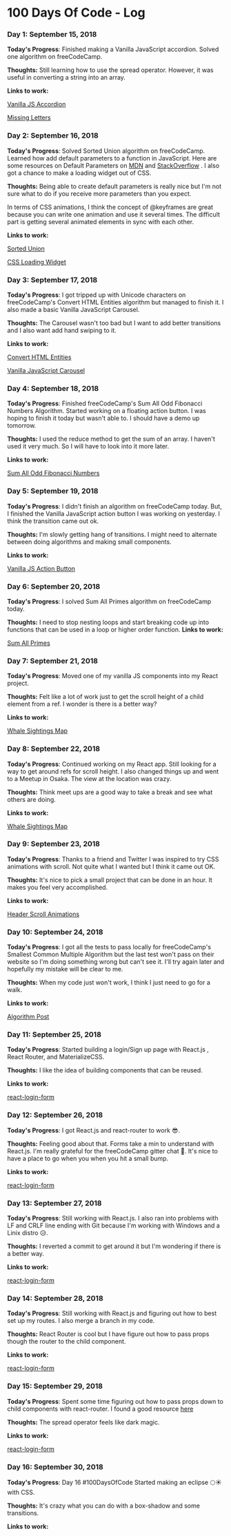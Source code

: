 # 100 Days Of Code - Log

### Day 1: September 15, 2018


**Today's Progress**: 
Finished making a Vanilla JavaScript accordion. Solved one algorithm on freeCodeCamp.

**Thoughts:** 
Still learning how to use the spread operator. However, it was useful in converting a string into an array. 


**Links to work:**

[Vanilla JS Accordion](https://codepen.io/Supra_01/pen/BPgZWM?editors=0010)

[Missing Letters](https://github.com/AndrewZamora/freeCodeCampProjects/commit/5619aea383b720be7b4574ca5172313f8f677e50)

### Day 2: September 16, 2018


**Today's Progress**: 
Solved Sorted Union algorithm on freeCodeCamp. Learned how add default parameters to a function in JavaScript. Here are some  resources on Default Parameters on [MDN](https://developer.mozilla.org/en-US/docs/Web/JavaScript/Reference/Functions/Default_parameters) and [StackOverflow](https://stackoverflow.com/questions/894860/set-a-default-parameter-value-for-a-javascript-function) .
I also got a chance to make a loading widget out of CSS. 

**Thoughts:** 
Being able to create default parameters is really nice but I'm not sure what to do if you receive more parameters than you expect.

In terms of CSS animations, I think the concept of @keyframes are great because you can write one animation and use it several times. The difficult part is getting several animated elements in sync with each other. 



**Links to work:**

[Sorted Union](https://github.com/AndrewZamora/freeCodeCampProjects/commit/1c23f6952c9d5a2c462c872cdde3dded66cf60e1)

[CSS Loading Widget](https://codepen.io/Supra_01/pen/RYYVPj?editors=0010)

### Day 3: September 17, 2018


**Today's Progress**: 
I got tripped up with Unicode characters on freeCodeCamp's Convert HTML Entities algorithm but managed to finish it. I also made a basic Vanilla JavaScript Carousel.

**Thoughts:** 
The Carousel wasn't too bad but I want to add better transitions and I also want add hand swiping to it.


**Links to work:**

[Convert HTML Entities](https://github.com/AndrewZamora/freeCodeCampProjects/blob/master/Intermediate%20Algorithm%20Scripting/convertHtmlEntities.js)

[Vanilla JavaScript Carousel](https://codepen.io/Supra_01/pen/BOqRJO)

### Day 4: September 18, 2018


**Today's Progress**: 
Finished freeCodeCamp's Sum All Odd Fibonacci Numbers Algorithm. Started working on a floating action button. I was hoping to finish it today but wasn't able to. I should have a demo up tomorrow.

**Thoughts:** 
I used the reduce method to get the sum of an array. I haven't used it very much. So I will have to look into it more later.


**Links to work:**

[Sum All Odd Fibonacci Numbers](https://github.com/AndrewZamora/freeCodeCampProjects/commit/53025fad9312f541814046b5de0b171a8b10e880)

### Day 5: September 19, 2018


**Today's Progress**: 
I didn't finish an algorithm on freeCodeCamp today. But, I finished the Vanilla JavaScript action button I was working on yesterday. I think the transition came out ok. 

**Thoughts:** 
I'm slowly getting hang of transitions. I might need to alternate between doing algorithms and making small components. 

**Links to work:**

[Vanilla JS Action Button](https://codepen.io/Supra_01/pen/zJypJa)

### Day 6: September 20, 2018


**Today's Progress**: 
I solved Sum All Primes algorithm on freeCodeCamp today. 

**Thoughts:** 
I need to stop nesting loops and start breaking code up into functions that can be used in a loop or higher order function. 
**Links to work:**

[Sum All Primes](https://github.com/AndrewZamora/freeCodeCampProjects/commit/cecffd4e530f9ddac45542a573d1e37f2819fa63)

### Day 7: September 21, 2018


**Today's Progress**:
 Moved one of my vanilla JS components into my React project.

**Thoughts:**
Felt like a lot of work just to get the scroll height of a child element from a ref. I wonder is there is a better way?

**Links to work:**

[Whale Sightings Map](https://github.com/AndrewZamora/Whale-Sightings-Map)

### Day 8: September 22, 2018


**Today's Progress**:
Continued working on my React app. Still looking for a way to get around refs for scroll height. I also changed things up and went to a Meetup in Osaka. The view at the location was crazy.

**Thoughts:**
Think meet ups are a good way to take a break and see what others are doing.


**Links to work:**

[Whale Sightings Map](https://github.com/AndrewZamora/Whale-Sightings-Map)

### Day 9: September 23, 2018


**Today's Progress**:
Thanks to a friend and Twitter I was inspired to try CSS animations with scroll. Not quite what I wanted but I think it came out OK.

**Thoughts:**
It's nice to pick a small project that can be done in an hour. It makes you feel very accomplished.


**Links to work:**

[Header Scroll Animations](https://codepen.io/Supra_01/pen/QVPVvP)

### Day 10: September 24, 2018


**Today's Progress**:
I got all the tests to pass locally for freeCodeCamp's Smallest Common Multiple Algorithm but the last test won't pass on their website so I'm doing something wrong but can't see it. I'll try again later and hopefully my mistake will be clear to me.

**Thoughts:**
When my code just won't work, I think I just need to go for a walk.

**Links to work:**

[Algorithm Post](https://twitter.com/AndrewMZamora/status/1044443146912915456)

### Day 11: September 25, 2018


**Today's Progress**:
Started building a login/Sign up page with React.js , React Router, and MaterializeCSS.

**Thoughts:**
I like the idea of building components that can be reused.

**Links to work:**

[react-login-form](https://github.com/AndrewZamora/react-login-form/commit/c52d666222b246673e8e153c03d7e182dfbfc117)

### Day 12: September 26, 2018


**Today's Progress**:
I got React.js  and react-router to work 😎.

**Thoughts:**
 Feeling good about that. Forms take a min to understand with React.js. I'm really grateful for the freeCodeCamp gitter chat 🙏. It's nice to have a place to go when you when you hit a small bump.

**Links to work:**

[react-login-form](https://github.com/AndrewZamora/react-login-form)

### Day 13: September 27, 2018


**Today's Progress**:
Still working with React.js. I also ran into problems with LF and CRLF line ending with Git  because I'm working with Windows and a Linix distro 😥.

**Thoughts:**
I reverted a commit to get around it but I'm wondering if there is a better way.

**Links to work:**

[react-login-form](https://github.com/AndrewZamora/react-login-form)

### Day 14: September 28, 2018


**Today's Progress**:
Still working with React.js and figuring out how to best set up my routes. I also merge a branch in my code.

**Thoughts:**
React Router is cool but I have figure out how to pass props though the router to the child component.

**Links to work:**

[react-login-form](https://github.com/AndrewZamora/react-login-form/pull/4)

### Day 15: September 29, 2018

**Today's Progress**:
Spent some time figuring out how to pass props down to child components with react-router. I found a good resource [here](https://tylermcginnis.com/react-router-pass-props-to-components/)

**Thoughts:**
The spread operator feels like dark magic.

**Links to work:**

[react-login-form](https://github.com/AndrewZamora/react-login-for)

### Day 16: September 30, 2018

**Today's Progress**:
Day 16 #100DaysOfCode Started making an eclipse 🌕☀️with CSS.

**Thoughts:**
It's crazy what you can do with a box-shadow and some transitions. 

**Links to work:**





